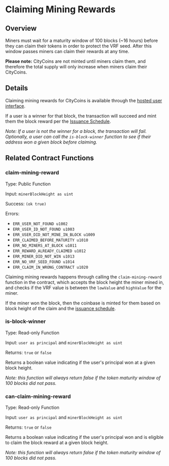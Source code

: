 # Claiming Mining Rewards

## Overview

Miners must wait for a maturity window of 100 blocks \(~16 hours\) before they can claim their tokens in order to protect the VRF seed. After this window passes miners can claim their rewards at any time.  
  
‍**Please note:** CityCoins are not minted until miners claim them, and therefore the total supply will only increase when miners claim their CityCoins.

## Details

Claiming mining rewards for CityCoins is available through the [hosted user interface](https://minemiamicoin.com).

If a user is a winner for that block, the transaction will succeed and mint them the block reward per the [Issuance Schedule](issuance-schedule.md).

_Note: If a user is not the winner for a block, the transaction will fail. Optionally, a user can call the `is-block-winner` function to see if their address won a given block before claiming._

## Related Contract Functions

### claim-mining-reward

Type: Public Function

Input: `minerBlockHeight as uint`

Success: `(ok true)`

Errors:

* `ERR_USER_NOT_FOUND u1002`
* `ERR_USER_ID_NOT_FOUND u1003`
* `ERR_USER_DID_NOT_MINE_IN_BLOCK u1009`
* `ERR_CLAIMED_BEFORE_MATURITY u1010`
* `ERR_NO_MINERS_AT_BLOCK u1011`
* `ERR_REWARD_ALREADY_CLAIMED u1012`
* `ERR_MINER_DID_NOT_WIN u1013`
* `ERR_NO_VRF_SEED_FOUND u1014`
* `ERR_CLAIM_IN_WRONG_CONTRACT u1020`

Claiming mining rewards happens through calling the `claim-mining-reward` function in the contract, which accepts the block height the miner mined in, and checks if the VRF value is between the `lowValue` and `highValue` for the miner.

If the miner won the block, then the coinbase is minted for them based on block height of the claim and the [issuance schedule](issuance-schedule.md).

### is-block-winner

Type: Read-only Function

Input: `user as principal` and `minerBlockHeight as uint`

Returns: `true` or `false`

Returns a boolean value indicating if the user's principal won at a given block height.

_Note: this function will always return false if the token maturity window of 100 blocks did not pass._

### can-claim-mining-reward

Type: Read-only Function

Input: `user as principal` and `minerBlockHeight as uint`

Returns: `true` or `false`

Returns a boolean value indicating if the user's principal won and is eligible to claim the block reward at a given block height.

_Note: this function will always return false if the token maturity window of 100 blocks did not pass._



